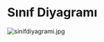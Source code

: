 # **Sınıf Diyagramı** #

![sinifdiyagrami.jpg](https://bitbucket.org/repo/7rBGpr/images/266762613-sinifdiyagrami.jpg)